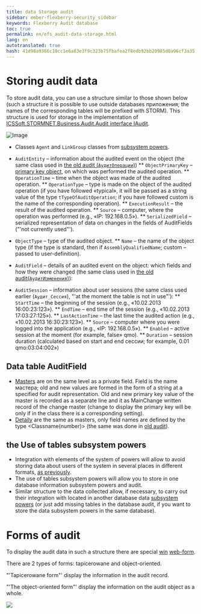 ```yaml
--- 
title: data Storage audit 
sidebar: ember-flexberry-security_sidebar 
keywords: Flexberry Audit database 
toc: true 
permalink: en/efs_audit-data-storage.html 
lang: en 
autotranslated: true 
hash: 41d98a9366c10cc1e6a83e3f9c323b75fbafea2f8edb92bb20985d0a96cf3a35 
--- 
```


# Storing audit data 

To store audit data, you can use a structure similar to those shown below (such a structure it is possible to use outside databases приложения; the names of the corresponding tables will be prefixed with STORM). This structure is used for storage in the implementation of [ICSSoft.STORMNET.Business.Audit.Audit interface IAudit](efs_i-audit.html). 

![Image](/images/img/page/AuditWeb/AuditStoreStructure.PNG) 

* Classes `Agent` and `LinkGroup` classes from [subsystem powers](efs_security.html). 

* `AuditEntity` – information about the audited event on the object (the same class used in [the old audit (`АудитОперации`)](efs_audit.html)) 
** `ObjectPrimaryKey` – [primary key object](fo_primary-keys-objects.html), on which was performed the audited operation. 
** `OperationTime` – time when the object was made of the audited operation. 
** `OperationType` – type is made on the object of the audited operation (if you have followed «typical», it will be passed as a string value of the type `tTypeOfAuditOperation`; if you have followed custom is the name of the corresponding operation). 
** `ExecutionResult` – the result of the audited operation. 
** `Source` – computer, where the operation was performed (e.g., «IP: 192.168.0.5»). 
** `SerializedField` – serialized representation of data on changes in the fields of AuditFields ("'not currently used"'). 

* `ObjectType` – type of the audited object. 
** `Name` – the name of the object type (if the type is standard, then if `AssemblyQualifiedName`; custom – passed to user-definition). 

* `AuditField` – details of an audited event on the object: which fields and how they were changed (the same class used in [the old audit(`АудитИзменения`)](efs_audit.html)): 

* `AuditSession` – information about user sessions (the same class used earlier (`Аудит_Сессия`), "'at the moment the table is not in use"'): 
** `StartTime` – the beginning of the session (e.g., «10.02.2013 16:00:23:123»). 
** `EndTime` – end time of the session (e.g., «10.02.2013 17:03:27:125»). 
** `LastActionTime` – the last time the audited action (e.g., «10.02.2013 16:30:23:123»). 
** `Source` – computer where you were logged into the application (e.g., «IP: 192.168.0.5»). 
** `Enabled` – active session at the moment (for example, false» qmo).
** `Duration` – session duration (calculated based on start and end сессии; for example, 0.01 qmo:03:04:002») 

## Data table AuditField 

* [Masters](fd_master-association.html) are on the same level as a private field. 
Field is the name мастера; old and new values are formed in the form of a string at a specified for audit representation. 
Old and new primary key value of the master is recorded as a separate line and it as MainChange written record of the change master (change to display the primary key will be only if in the class there is a corresponding setting). 
* [Detaily](fo_detail-associations-properties.html) are the same as masters, only field names are defined by the type <Classname(number)> (the same was done in [old audit](efs_audit.html)). 

## the Use of tables subsystem powers 

* Integration with elements of the system of powers will allow to avoid storing data about users of the system in several places in different formats, [as previously](efs_audit.html). 
* The use of tables subsystem powers will allow you to store in one database information subsystem powers and audit. 
* Similar structure to the data collected allow, if necessary, to carry out their integration with located in another database data [subsystem powers](efs_security.html) (or just add missing tables in the database audit, if you want to store the data subsystem powers in the same database). 

# Forms of audit 

To display the audit data in such a structure there are special [win](efs_audit-win-forms.html) [web-form](fa_audit-web-forms.html). 

There are 2 types of forms: tapicerowane and object-oriented. 

"'Tapicerowane form"' display the information in the audit record. 

"'The object-oriented form"' display the information on the audit object as a whole. 

![](/images/pages/img/page/AuditDataStorage/AuditForms.png) 



